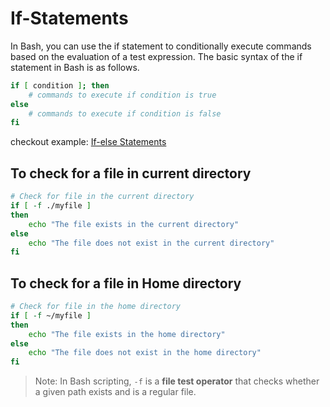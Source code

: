 # If-Statements

In Bash, you can use the if statement to conditionally execute commands based on the evaluation of a test expression. The basic syntax of the if statement in Bash is as follows.

```bash
if [ condition ]; then
    # commands to execute if condition is true
else
    # commands to execute if condition is false
fi
```

checkout example: [If-else Statements](myscript.sh)



## To check for a file in current directory 

```bash
# Check for file in the current directory
if [ -f ./myfile ]
then 
    echo "The file exists in the current directory"
else
    echo "The file does not exist in the current directory"
fi
```

## To check for a file in Home directory

```bash
# Check for file in the home directory
if [ -f ~/myfile ] 
then 
    echo "The file exists in the home directory" 
else
    echo "The file does not exist in the home directory" 
fi

```

> Note: In Bash scripting, `-f` is a **file test operator** that checks whether a given path exists and is a regular file.
